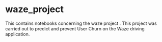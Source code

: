 # waze_project
This contains notebooks concerning the waze project . This project was carried out to predict and prevent User Churn on the Waze driving application.
